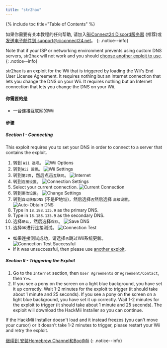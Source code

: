 ```yaml
---
title: "str2hax"
---
```


{% include toc title="Table of Contents" %}

如果你需要有关本教程的任何帮助, 请加入[RiiConnect24 Discord服务器](https://discord.gg/rc24) (推荐)或 [发送电子邮件到 support@riiconnect24.net](mailto:support@riiconnect24.net)。
{: .notice--info}

Note that if your ISP or networking environment prevents using custom DNS servers, str2hax will not work and you should [choose another exploit to use](get-started).
{: .notice--info}

str2hax is an exploit for the Wii that is triggered by loading the Wii's End User License Agreement. It requires nothing but an Internet connection that lets you change the DNS on your Wii. It requires nothing but an Internet connection that lets you change the DNS on your Wii.

#### 你需要的是

* 一台连接互联网的Wii

#### 步骤

##### Section I - Connecting

This exploit requires you to set your DNS in order to connect to a server that contains the exploit.

1. 转到 `Wii 选项`。 ![Wii Options](/images/RiiConnect24/Internet_1.png)
2. 转到`Wii 设置`。 ![Wii Settings](/images/RiiConnect24/Internet_2.png)
3. 转到`第2页`，然后点击`互联网`。 ![Internet](/images/RiiConnect24/Internet_3.png)
4. 转到`连接设置`。 ![Connection Settings](/images/RiiConnect24/Internet_4.png)
5. Select your current connection. ![Current Connection](/images/RiiConnect24/Internet_5.png)
6. 转到`更改设置`。 ![Change Settings](/images/RiiConnect24/Internet_6.png)
7. 转到`自动获取DNS` (不是IP地址)，然后选择`否`然后选择 `高级设置`。 ![Auto-Obtain DNS](/images/RiiConnect24/Internet_7.png)
8. Type in `18.188.135.9` as the primary DNS.
9. Type in `18.188.135.9` as the secondary DNS.
10. 选择`确认`，然后选择`保存`。 ![Save DNS](/images/RiiConnect24/Internet_10.png)
11. 选择`OK`进行连接测试。 ![Connection Test](/images/RiiConnect24/Internet_11.png)
   - 如果连接测试成功，请选择`否`跳过Wii系统更新。 ![Connection Test Successful](/images/RiiConnect24/Internet_12.png)
   - If it was unsuccessful, then please use [another exploit](get-started).

##### Section II - Triggering the Exploit

1. Go to the `Internet` section, then `User Agreements` or `Agreement/Contact`, then `Yes`.
2. If you see a pony on the screen on a light blue background, you have set it up correctly. Wait 1-2 minutes for the exploit to trigger (it should take about 1 minute and 25 seconds). If you see a pony on the screen on a light blue background, you have set it up correctly. Wait 1-2 minutes for the exploit to trigger (it should take about 1 minute and 25 seconds). The exploit will download the HackMii Installer so you can continue.

If the HackMii Installer doesn't load and it instead freezes (you can't move your cursor) or it doesn't take 1-2 minutes to trigger, please restart your Wii and retry the exploit.

[继续到 安装Homebrew Channel和BootMii](hbc)
{: .notice--info}

